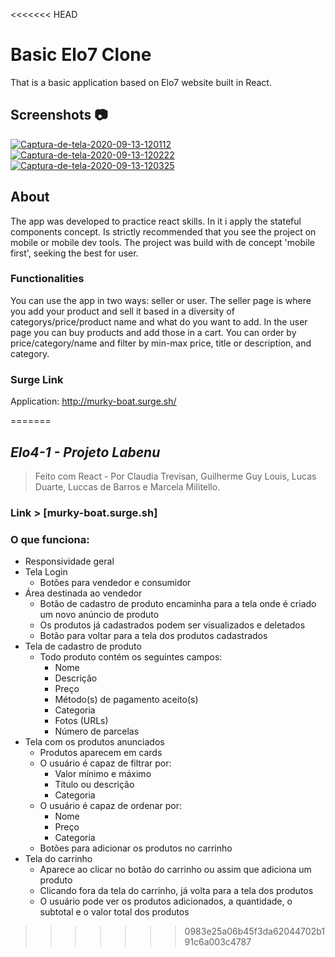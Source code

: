 <<<<<<< HEAD
# Basic Elo7 Clone

That is a basic application based on Elo7 website built in React.
## Screenshots :camera:

<a href="https://imgbb.com/"><img src="https://i.ibb.co/Jmj0VM6/Captura-de-tela-2020-09-13-120112.png" alt="Captura-de-tela-2020-09-13-120112" border="0"></a>
<a href="https://imgbb.com/"><img src="https://i.ibb.co/WvrXyX1/Captura-de-tela-2020-09-13-120222.png" alt="Captura-de-tela-2020-09-13-120222" border="0"></a>
<a href="https://imgbb.com/"><img src="https://i.ibb.co/94t3hvN/Captura-de-tela-2020-09-13-120325.png" alt="Captura-de-tela-2020-09-13-120325" border="0"></a>

## About

The app was developed to practice react skills. In it i apply the stateful components concept.
Is strictly recommended that you see the project on mobile or mobile dev tools.
The project was build with de concept 'mobile first', seeking the best for user.


### Functionalities
You can use the app in two ways: seller or user.
The seller page is where you add your product and sell it based in a diversity of categorys/price/product name and what do you want to add.
In the user page you can buy products and add those in a cart. You can order by price/category/name and filter by min-max price, title or description, and category.


### Surge Link
Application: http://murky-boat.surge.sh/


=======
## *Elo4-1 - Projeto Labenu*
> Feito com React - Por Claudia Trevisan, Guilherme Guy Louis, Lucas Duarte, Luccas de Barros e Marcela Militello.
### Link > [murky-boat.surge.sh]
### O que funciona: 
- Responsividade geral 
- Tela Login
    - Botões para vendedor e consumidor
- Área destinada ao vendedor 
    - Botão de cadastro de produto encaminha para a tela onde é criado um novo anúncio de produto
    - Os produtos já cadastrados podem ser visualizados e deletados
    - Botão para voltar para a tela dos produtos cadastrados
- Tela de cadastro de produto
    - Todo produto contém os seguintes campos:
      - Nome
      - Descrição
      - Preço
      - Método(s) de pagamento aceito(s)
      - Categoria
      - Fotos (URLs)
      - Número de parcelas
- Tela com os produtos anunciados
    - Produtos aparecem em cards
    - O usuário é capaz de filtrar por:
      - Valor mínimo e máximo
      - Título ou descrição
      - Categoria
  - O usuário é capaz de ordenar por:
      - Nome
      - Preço
      - Categoria
  - Botões para adicionar os produtos no carrinho
- Tela do carrinho
  - Aparece ao clicar no botão do carrinho ou assim que adiciona um produto
  - Clicando fora da tela do carrinho, já volta para a tela dos produtos
  - O usuário pode ver os produtos adicionados, a quantidade, o subtotal e o valor total dos produtos
>>>>>>> 0983e25a06b45f3da62044702b191c6a003c4787
